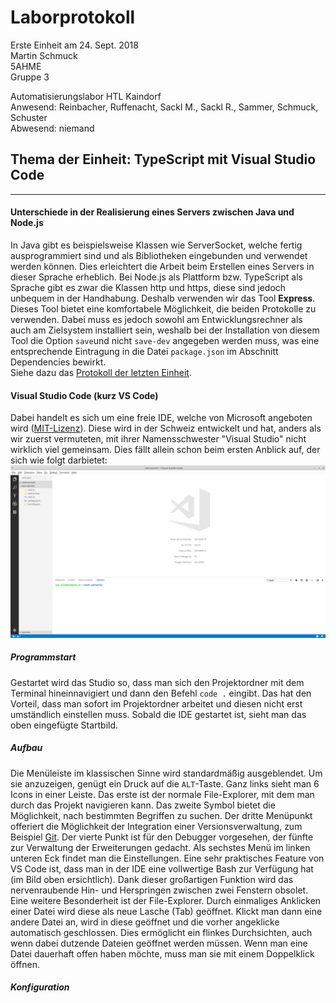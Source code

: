 # Laborprotokoll  
Erste Einheit am 24. Sept. 2018  
Martin Schmuck  
5AHME  
Gruppe 3

Automatisierungslabor HTL Kaindorf  
Anwesend: Reinbacher, Ruffenacht, Sackl M., Sackl R., Sammer, Schmuck, Schuster  
Abwesend: niemand  

## Thema der Einheit: TypeScript mit Visual Studio Code
________

#### Unterschiede in der Realisierung eines Servers zwischen Java und Node.js
In Java gibt es beispielsweise Klassen wie ServerSocket, welche fertig ausprogrammiert sind und als Bibliotheken eingebunden und verwendet werden können. Dies erleichtert die Arbeit beim Erstellen eines Servers in dieser Sprache erheblich. Bei Node.js als Plattform bzw. TypeScript als Sprache gibt es zwar die Klassen http und https, diese sind jedoch unbequem in der Handhabung. Deshalb verwenden wir das Tool __Express__. Dieses Tool bietet eine komfortabele Möglichkeit, die beiden Protokolle zu verwenden. Dabei muss es jedoch sowohl am Entwicklungsrechner als auch am Zielsystem installiert sein, weshalb bei der Installation von diesem Tool die Option `save`und nicht `save-dev` angegeben werden muss, was eine entsprechende Eintragung in die Datei `package.json` im Abschnitt Dependencies bewirkt.  
Siehe dazu das [Protokoll der letzten Einheit](/smumam14/protokoll_g3_smumam14_2018-09-24.md#anlegen-eines-typescript-projektes).  

#### Visual Studio Code (kurz VS Code) 
Dabei handelt es sich um eine freie IDE, welche von Microsoft angeboten wird ([MIT-Lizenz](https://de.wikipedia.org/wiki/MIT-Lizenz)). Diese wird in der Schweiz entwickelt und hat, anders als wir zuerst vermuteten, mit ihrer Namensschwester "Visual Studio"  nicht wirklich viel gemeinsam. Dies fällt allein schon beim ersten Anblick auf, der sich wie folgt darbietet:   
![Programmstart](/smumam14/resources/scrsht1.png)  

##### Programmstart
Gestartet wird das Studio so, dass man sich den Projektordner mit dem Terminal hineinnavigiert und dann den Befehl `code .` eingibt. Das hat den Vorteil, dass man sofort im Projektordner arbeitet und diesen nicht erst umständlich einstellen muss. Sobald die IDE gestartet ist, sieht man das oben eingefügte Startbild. 

##### Aufbau  
Die Menüleiste im klassischen Sinne wird standardmäßig ausgeblendet. Um sie anzuzeigen, genügt ein Druck auf die `ALT`-Taste. Ganz links sieht man 6 Icons in einer Leiste. Das erste ist der normale File-Explorer, mit dem man durch das Projekt navigieren kann. Das zweite Symbol bietet die Möglichkeit, nach bestimmten Begriffen zu suchen. Der dritte Menüpunkt offeriert die Möglichkeit der Integration einer Versionsverwaltung, zum Beispiel [Git](smumam14/Protokoll1.md). Der vierte Punkt ist für den Debugger vorgesehen, der fünfte zur Verwaltung der Erweiterungen gedacht. Als sechstes Menü im linken unteren Eck findet man die Einstellungen. Eine sehr praktisches Feature von VS Code ist, dass man in der IDE eine vollwertige Bash zur Verfügung hat (im Bild oben ersichtlich). Dank dieser großartigen Funktion wird das nervenraubende Hin- und Herspringen zwischen zwei Fenstern obsolet. Eine weitere Besonderheit ist der File-Explorer. Durch einmaliges Anklicken einer Datei wird diese als neue Lasche (Tab) geöffnet. Klickt man dann eine andere Datei an, wird in diese geöffnet und die vorher angeklicke automatisch geschlossen. Dies ermöglicht ein flinkes Durchsichten, auch wenn dabei dutzende Dateien geöffnet werden müssen. Wenn man eine Datei dauerhaft offen haben möchte, muss man sie mit einem Doppelklick öffnen.  

##### Konfiguration 


